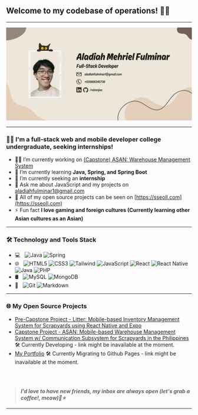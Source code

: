 ## Welcome to my codebase of operations! 👨‍💻
<hr></hr>

![Header](ampf_banner.png)
<hr></hr>

### 👨‍💻 I'm a full-stack web and mobile developer college undergraduate, seeking internships!

- 👨‍💻 I’m currently working on [(Capstone) ASAN: Warehouse Management System](https://github.com/reiuu23/litter)
- 🌱 I’m currently learning **Java, Spring, and Spring Boot**
- 🤝 I’m currently seeking an **internship**
- 💬 Ask me about JavaScript and my projects on [aladiahfulminar1@gmail.com](mailto:aladiahfulminar1@gmail.com)
- 🔭 All of my open source projects can be seen on [https://sseoll.com](https://sseoll.com)
- ⚡ Fun fact **I love gaming and foreign cultures (Currently learning other Asian cultures as an Asian)**

<hr></hr>

### 🛠 Technology and Tools Stack

- 💻 &#160; ![Java](https://img.shields.io/badge/Java-ED8B00?style=for-the-badge&logo=openjdk&logoColor=white) ![Spring](https://img.shields.io/badge/Spring-6DB33F?style=for-the-badge&logo=spring&logoColor=white)
- 🌐 &#160; ![HTML5](https://img.shields.io/badge/HTML5-E34F26?style=for-the-badge&logo=html5&logoColor=white)
![CSS3](https://img.shields.io/badge/CSS3-1572B6?style=for-the-badge&logo=css3&logoColor=white)
![Tailwind](https://img.shields.io/badge/Tailwind_CSS-38B2AC?style=for-the-badge&logo=tailwind-css&logoColor=white)
![JavaScript](https://img.shields.io/badge/JavaScript-F7DF1E?style=for-the-badge&logo=JavaScript&logoColor=white)
![React](https://img.shields.io/badge/React-20232A?style=for-the-badge&logo=react&logoColor=61DAFB)
![React Native](https://img.shields.io/badge/React_Native-20232A?style=for-the-badge&logo=react&logoColor=61DAFB)
![Java](https://img.shields.io/badge/Java-ED8B00?style=for-the-badge&logo=openjdk&logoColor=white)
![PHP](https://img.shields.io/badge/PHP-777BB4?style=for-the-badge&logo=php&logoColor=white)
- 🛢 &#160; ![MySQL](https://img.shields.io/badge/MySQL-00000F?style=for-the-badge&logo=mysql&logoColor=white)
![MongoDB](https://img.shields.io/badge/MongoDB-4EA94B?style=for-the-badge&logo=mongodb&logoColor=white)
- 🔧 &#160; ![Git](https://img.shields.io/badge/GIT-E44C30?style=for-the-badge&logo=git&logoColor=white)
![Markdown](https://img.shields.io/badge/Markdown-000000?style=for-the-badge&logo=markdown&logoColor=white)

<hr></hr>

### 🌐 My Open Source Projects
- [Pre-Capstone Project - Litter: Mobile-based Inventory Management System for Scrapyards using React Native and Expo](https://github.com/reimnjoo/litterapp)
- [Capstone Project - ASAN: Mobile-based Warehouse Management System w/ Communication Subsystem for Scrapyards in the Philippines](https://github.com/reiuu23/litter) 🛠 Currently Developing - link might be inavailable at the moment.
- [My Portfolio](https://github.com/reimnjoo/reimjoo-portfolio/) 🛠 Currently Migrating to Github Pages - link might be inavailable at the moment.

<br></br>

> ***I'd love to have new friends, my inbox are always open (let's grab a coffee!, meow)🤝⭐️***

<hr></hr>
